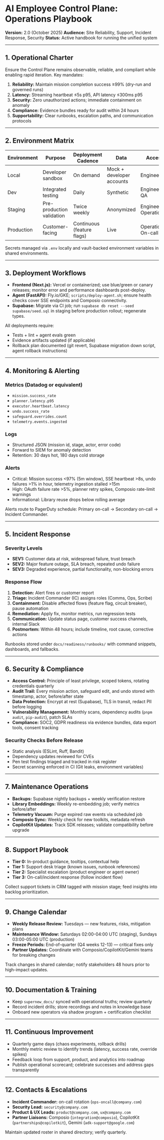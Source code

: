 # AI Employee Control Plane: Operations Playbook

**Version:** 2.0 (October 2025)
**Audience:** Site Reliability, Support, Incident Response, Security
**Status:** Active handbook for running the unified system

---

## 1. Operational Charter

Ensure the Control Plane remains observable, reliable, and compliant while enabling rapid iteration. Key mandates:

1. **Reliability:** Maintain mission completion success ≥99% (dry-run and governed runs)
2. **Latency:** Streaming heartbeat ≤5s p95, API latency ≤300ms p95
3. **Security:** Zero unauthorized actions; immediate containment on anomaly
4. **Compliance:** Evidence bundles ready for audit within 24 hours
5. **Supportability:** Clear runbooks, escalation paths, and communication protocols

---

## 2. Environment Matrix

| Environment | Purpose | Deployment Cadence | Data | Access |
|-------------|---------|--------------------|------|--------|
| Local | Developer sandbox | On demand | Mock + developer accounts | Engineers |
| Dev | Integrated testing | Daily | Synthetic | Engineering, QA |
| Staging | Pre-production validation | Twice weekly | Anonymized | Engineering, Operations |
| Production | Customer-facing | Continuous (feature flags) | Live | Operations, On-call |

Secrets managed via `.env` locally and vault-backed environment variables in shared environments.

---

## 3. Deployment Workflows

- **Frontend (Next.js):** Vercel or containerized; use blue/green or canary releases; monitor error and performance dashboards post-deploy.
- **Agent (FastAPI):** Fly.io/GKE; `scripts/deploy-agent.sh`; ensure health checks cover SSE endpoints and Composio connectivity.
- **Supabase:** Migrate via CI job; run `supabase db reset --seed supabase/seed.sql` in staging before production rollout; regenerate types.

All deployments require:
- Tests + lint + agent evals green
- Evidence artifacts updated (if applicable)
- Rollback plan documented (git revert, Supabase migration down script, agent rollback instructions)

---

## 4. Monitoring & Alerting

### Metrics (Datadog or equivalent)
- `mission.success_rate`
- `planner.latency.p95`
- `executor.heartbeat.latency`
- `undo.success_rate`
- `safeguard.overrides.count`
- `telemetry.events.ingested`

### Logs
- Structured JSON (mission id, stage, actor, error code)
- Forward to SIEM for anomaly detection
- Retention: 30 days hot, 180 days cold storage

### Alerts
- Critical: Mission success <97% (5m window), SSE heartbeat >8s, undo failures >1% in hour, telemetry ingestion stalled >15m
- High: OAuth failure rate >5%, planner retry spikes, Composio rate-limit warnings
- Informational: Library reuse drops below rolling average

Alerts route to PagerDuty schedule: Primary on-call → Secondary on-call → Incident Commander.

---

## 5. Incident Response

### Severity Levels
- **SEV1:** Customer data at risk, widespread failure, trust breach
- **SEV2:** Major feature outage, SLA breach, repeated undo failure
- **SEV3:** Degraded experience, partial functionality, non-blocking errors

### Response Flow
1. **Detection:** Alert fires or customer report
2. **Triage:** Incident Commander (IC) assigns roles (Comms, Ops, Scribe)
3. **Containment:** Disable affected flows (feature flag, circuit breaker), pause automation
4. **Remediation:** Apply fix, monitor metrics, run regression tests
5. **Communication:** Update status page, customer success channels, internal Slack
6. **Postmortem:** Within 48 hours; include timeline, root cause, corrective actions

Runbooks stored under `docs/readiness/runbooks/` with command snippets, dashboards, and fallbacks.

---

## 6. Security & Compliance

- **Access Control:** Principle of least privilege, scoped tokens, rotating credentials quarterly
- **Audit Trail:** Every mission action, safeguard edit, and undo stored with timestamp, actor, before/after state
- **Data Protection:** Encrypt at rest (Supabase), TLS in transit, redact PII before logging
- **Vulnerability Management:** Monthly scans, dependency audits (`pnpm audit`, `pip-audit`), patch SLAs
- **Compliance:** SOC2, GDPR readiness via evidence bundles, data export tools, consent tracking

### Security Checks Before Release
- Static analysis (ESLint, Ruff, Bandit)
- Dependency updates reviewed for CVEs
- Pen test findings triaged and tracked in risk register
- Secret scanning enforced in CI (Git leaks, environment variables)

---

## 7. Maintenance Operations

- **Backups:** Supabase nightly backups + weekly verification restore
- **Library Embeddings:** Weekly re-embedding job; verify metrics before/after
- **Telemetry Vacuum:** Purge expired raw events via scheduled job
- **Composio Sync:** Weekly check for new toolkits, metadata refresh
- **CopilotKit Updates:** Track SDK releases; validate compatibility before upgrade

---

## 8. Support Playbook

- **Tier 0:** In-product guidance, tooltips, contextual help
- **Tier 1:** Support desk triage (known issues, runbook references)
- **Tier 2:** Specialist escalation (product engineer or agent owner)
- **Tier 3:** On-call/incident response (follow incident flow)

Collect support tickets in CRM tagged with mission stage; feed insights into backlog prioritization.

---

## 9. Change Calendar

- **Weekly Release Review:** Tuesdays — new features, risks, mitigation plans
- **Maintenance Window:** Saturdays 02:00-04:00 UTC (staging), Sundays 03:00-05:00 UTC (production)
- **Freeze Periods:** End-of-quarter (Q4 weeks 12-13) — critical fixes only
- **Partner Updates:** Coordinate with Composio/CopilotKit/Gemini teams for breaking changes

Track changes in shared calendar; notify stakeholders 48 hours prior to high-impact updates.

---

## 10. Documentation & Training

- Keep `supernew_docs/` synced with operational truths; review quarterly
- Record incident drills; store recordings and notes in knowledge base
- Onboard new operators via shadow program + certification checklist

---

## 11. Continuous Improvement

- Quarterly game days (chaos experiments, rollback drills)
- Monthly metric review to identify trends (latency, success rate, override spikes)
- Feedback loop from support, product, and analytics into roadmap
- Publish operational scorecard; celebrate successes and address gaps transparently

---

## 12. Contacts & Escalations

- **Incident Commander:** on-call rotation (`ops-oncall@company.com`)
- **Security Lead:** `security@company.com`
- **Product & UX Leads:** `product@company.com`, `ux@company.com`
- **Partner Liaisons:** Composio (`integration@composio`), CopilotKit (`partnerships@copilotkit`), Gemini (`adk-support@google.com`)

Maintain updated roster in shared directory; verify quarterly.

